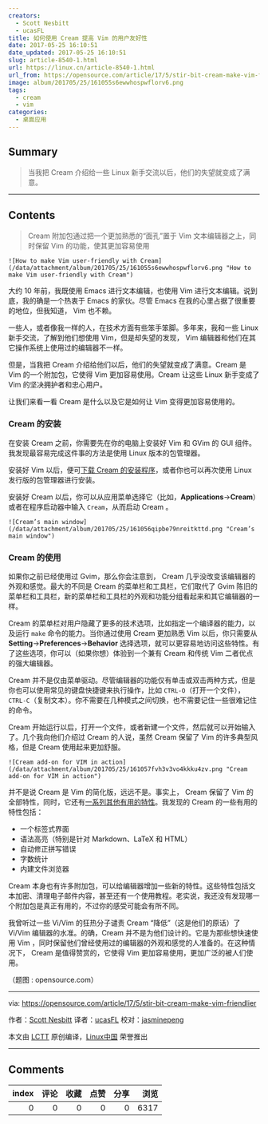 ```yaml
---
creators:
  - Scott Nesbitt
  - ucasFL
title: 如何使用 Cream 提高 Vim 的用户友好性
date: 2017-05-25 16:10:51
date_updated: 2017-05-25 16:10:51
slug: article-8540-1.html
url: https://linux.cn/article-8540-1.html
url_from: https://opensource.com/article/17/5/stir-bit-cream-make-vim-friendlier
image: album/201705/25/161055s6ewwhospwflorv6.png
tags:
  - cream
  - vim
categories:
  - 桌面应用
---
```


## Summary

> 当我把 Cream 介绍给一些 Linux 新手交流以后，他们的失望就变成了满意。

***

<!-- more -->

## Contents

> 
> Cream 附加包通过把一个更加熟悉的“面孔”置于 Vim 文本编辑器之上，同时保留 Vim 的功能，使其更加容易使用
> 
> 
> 

`![How to make Vim user-friendly with Cream](/data/attachment/album/201705/25/161055s6ewwhospwflorv6.png "How to make Vim user-friendly with Cream")`

大约 10 年前，我既使用 Emacs 进行文本编辑，也使用 Vim 进行文本编辑。说到底，我的确是一个热衷于 Emacs 的家伙。尽管 Emacs 在我的心里占据了很重要的地位，但我知道， Vim 也不赖。

一些人，或者像我一样的人，在技术方面有些笨手笨脚。多年来，我和一些 Linux 新手交流，了解到他们想使用 Vim，但是却失望的发现， Vim 编辑器和他们在其它操作系统上使用过的编辑器不一样。

但是，当我把 Cream 介绍给他们以后，他们的失望就变成了满意。Cream 是 Vim 的一个附加包，它使得 Vim 更加容易使用。Cream 让这些 Linux 新手变成了 Vim 的坚决拥护者和忠心用户。

让我们来看一看 Cream 是什么以及它是如何让 Vim 变得更加容易使用的。

### Cream 的安装

在安装 Cream 之前，你需要先在你的电脑上安装好 Vim 和 GVim 的 GUI 组件。我发现最容易完成这件事的方法是使用 Linux 版本的包管理器。

安装好 Vim 以后，便可[下载 Cream 的安装程序](http://cream.sourceforge.net/download.html)，或者你也可以再次使用 Linux 发行版的包管理器进行安装。

安装好 Cream 以后，你可以从应用菜单选择它（比如，**Applications**->**Cream**）或者在程序启动器中输入 `Cream`，从而启动 Cream 。

`![Cream’s main window](/data/attachment/album/201705/25/161056qipbe79nreitkttd.png "Cream’s main window")`

### Cream 的使用

如果你之前已经使用过 Gvim，那么你会注意到， Cream 几乎没改变该编辑器的外观和感觉。最大的不同是 Cream 的菜单栏和工具栏，它们取代了 Gvim 陈旧的菜单栏和工具栏，新的菜单栏和工具栏的外观和功能分组看起来和其它编辑器的一样。

Cream 的菜单栏对用户隐藏了更多的技术选项，比如指定一个编译器的能力，以及运行 `make` 命令的能力。当你通过使用 Cream 更加熟悉 Vim 以后，你只需要从 **Setting**->**Preferences**->**Behavior** 选择选项，就可以更容易地访问这些特性。有了这些选项，你可以（如果你想）体验到一个兼有 Cream 和传统 Vim 二者优点的强大编辑器。

Cream 并不是仅由菜单驱动。尽管编辑器的功能仅有单击或双击两种方式，但是你也可以使用常见的键盘快捷键来执行操作，比如 `CTRL-O`（打开一个文件），`CTRL-C`（复制文本）。你不需要在几种模式之间切换，也不需要记住一些很难记住的命令。

Cream 开始运行以后，打开一个文件，或者新建一个文件，然后就可以开始输入了。几个我向他们介绍过 Cream 的人说，虽然 Cream 保留了 Vim 的许多典型风格，但是 Cream 使用起来更加舒服。

`![Cream add-on for VIM in action](/data/attachment/album/201705/25/161057fvh3v3vo4kkku4zv.png "Cream add-on for VIM in action")`

并不是说 Cream 是 Vim 的简化版，远远不是。事实上， Cream 保留了 Vim 的全部特性，同时，它还有[一系列其他有用的特性](http://cream.sourceforge.net/featurelist.html)。我发现的 Cream 的一些有用的特性包括：

* 一个标签式界面
* 语法高亮（特别是针对 Markdown、LaTeX 和 HTML）
* 自动修正拼写错误
* 字数统计
* 内建文件浏览器

Cream 本身也有许多附加包，可以给编辑器增加一些新的特性。这些特性包括文本加密、清理电子邮件内容，甚至还有一个使用教程。老实说，我还没有发现哪一个附加包是真正有用的，不过你的感受可能会有所不同。

我曾听过一些 Vi/Vim 的狂热分子谴责 Cream “降低”（这是他们的原话）了 Vi/Vim 编辑器的水准。的确，Cream 并不是为他们设计的。它是为那些想快速使用 Vim ，同时保留他们曾经使用过的编辑器的外观和感觉的人准备的。在这种情况下， Cream 是值得赞赏的，它使得 Vim 更加容易使用，更加广泛的被人们使用。

（题图 : opensource.com）

---

via: <https://opensource.com/article/17/5/stir-bit-cream-make-vim-friendlier>

作者：[Scott Nesbitt](https://opensource.com/users/scottnesbitt) 译者：[ucasFL](https://github.com/ucasFL) 校对：[jasminepeng](https://github.com/jasminepeng)

本文由 [LCTT](https://github.com/LCTT/TranslateProject) 原创编译，[Linux中国](https://linux.cn/) 荣誉推出

***

## Comments


|   index |   评论 |   收藏 |   点赞 |   分享 |   浏览 |
|--------:|-------:|-------:|-------:|-------:|-------:|
|       0 |      0 |      0 |      0 |      0 |   6317 |
